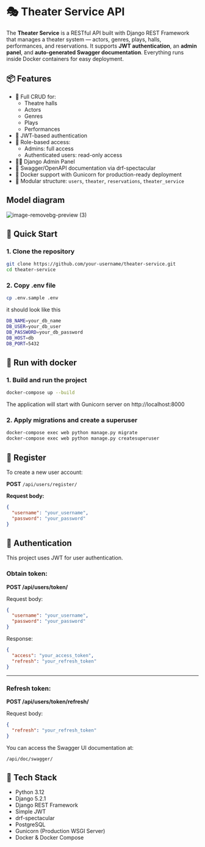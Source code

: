 # 🎭 Theater Service API

The **Theater Service** is a RESTful API built with Django REST Framework that manages a theater system — actors, genres, plays, halls, performances, and reservations. It supports **JWT authentication**, an **admin panel**, and **auto-generated Swagger documentation**. Everything runs inside Docker containers for easy deployment.

## 📦 Features

- 📑 Full CRUD for:
  - Theatre halls
  - Actors
  - Genres
  - Plays
  - Performances
- 🔐 JWT-based authentication
- 👤 Role-based access:
  - Admins: full access
  - Authenticated users: read-only access
- 🧑‍💼 Django Admin Panel
- 📄 Swagger/OpenAPI documentation via drf-spectacular
- 🐳 Docker support with Gunicorn for production-ready deployment
- 📁 Modular structure: `users`, `theater`, `reservations`, `theater_service`

## Model diagram
![image-removebg-preview (3)](https://github.com/user-attachments/assets/d4bb7de3-4023-48f1-bd46-2d58ed514ca2)

## 🚀 Quick Start

### 1. Clone the repository

```bash
git clone https://github.com/your-username/theater-service.git
cd theater-service
```

### 2. Copy .env file

```bash
cp .env.sample .env
```
it should look like this
```bash
DB_NAME=your_db_name
DB_USER=your_db_user
DB_PASSWORD=your_db_password
DB_HOST=db
DB_PORT=5432
```

## 🐳 Run with docker

### 1. Build and run the project
```bash
docker-compose up --build
```
The application will start with Gunicorn server on http://localhost:8000

### 2. Apply migrations and create a superuser
```bash
docker-compose exec web python manage.py migrate
docker-compose exec web python manage.py createsuperuser
```
## 🧾 Register

To create a new user account:

**POST** `/api/users/register/`

**Request body:**

```json
{
  "username": "your_username",
  "password": "your_password"
}
```

## 🔑 Authentication
This project uses JWT for user authentication.

### Obtain token:

**POST /api/users/token/**

Request body:
```json
{
  "username": "your_username",
  "password": "your_password"
}
```
Response:
```json
{
  "access": "your_access_token",
  "refresh": "your_refresh_token"
}
```
_____________________________
### Refresh token:

**POST /api/users/token/refresh/**

Request body:
```json
{
  "refresh": "your_refresh_token"
}
```
You can access the Swagger UI documentation at:

`/api/doc/swagger/`

## 🧾 Tech Stack

- Python 3.12
- Django 5.2.1
- Django REST Framework
- Simple JWT
- drf-spectacular
- PostgreSQL
- Gunicorn (Production WSGI Server)
- Docker & Docker Compose
